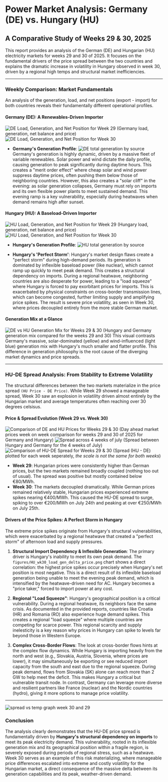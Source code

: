 # Power Market Analysis: Germany (DE) vs. Hungary (HU)

## A Comparative Study of Weeks 29 & 30, 2025

This report provides an analysis of the German (DE) and Hungarian (HU) electricity markets for weeks 29 and 30 of  2025. It focuses on the fundamental drivers of the price spread between the two countries and explains the dramatic increase in volatility in Hungary observed in week 30, driven by a regional high temps and structural market inefficiencies.

---

### Weekly Comparison: Market Fundamentals

An analysis of the generation, load, and net positions (export - import) for both countries reveals their fundamentally different operational profiles.



#### Germany (DE): A Renewables-Driven Importer

![DE Load, Generation, and Net Position for Week 29](figures/DE_LU_wk29_load_gen_delta_price.png)
(Germany load, generation, net balance and price)
![DE Load, Generation, and Net Position for Week 30](figures/DE_LU_wk30_load_gen_delta_price.png)

- **Germany's Generation Profile**:
![DE total generation by source](figures/DE_generation_mix.png)
 Germany's generation is highly dynamic, driven by a massive fleet of variable renewables. Solar power and wind dictate the daily profile, causing generation to peak significantly during daytime hours. This creates a "merit order effect" where cheap solar and wind power suppress daytime prices, often pushing them below those of neighboring countries. However, this also creates a "solar cliff" in the evening: as solar generation collapses, Germany must rely on imports and its own flexible power plants to meet sustained demand. This evening ramp is a key vulnerability, especially during heatwaves when demand remains high after sunset.

#### Hungary (HU): A Baseload-Driven Importer

![HU Load, Generation, and Net Position for Week 29](figures/HU_wk29_load_gen_delta_price.png)
(Hungary load, generation, net balance and price)
![HU Load, Generation, and Net Position for Week 30](figures/HU_wk30_load_gen_delta_price.png)
- **Hungary's Generation Profile**:
![HU total generation by source](figures/HU_generation_mix.png)

- **Hungary's 'Perfect Storm'**: Hungary's market design flaws create a "perfect storm" during high-demand periods. Its generation is dominated by inflexible baseload power (like nuclear), which cannot ramp up quickly to meet peak demand. This creates a structural dependency on imports. During a regional heatwave, neighboring countries are also desperate for power, leading to a "load squeeze" where Hungary is forced to pay exorbitant prices for imports. This is exacerbated by physical constraints on cross-border transmission lines, which can become congested, further limiting supply and amplifying price spikes. The result is severe price volatility, as seen in Week 30, where prices decoupled entirely from the more stable German market.

#### Generation Mix at a Glance

![DE vs HU Generation Mix for Weeks 29 & 30](figures/DE_HU_GEN_CONSUMPTION_weeks_29_30.png)
(Hungary and Germany generation mix compared for the weeks 29 and 30)
This visual contrasts Germany's massive, solar-dominated (yellow) and wind-influenced (light blue) generation mix with Hungary's much smaller and flatter profile. This difference in generation philosophy is the root cause of the diverging market dynamics and price spreads.

---

### HU-DE Spread Analysis: From Stability to Extreme Volatility

The structural differences between the two markets materialize in the price spread `(HU Price - DE Price)`. While Week 29 showed a manageable spread, Week 30 saw an explosion in volatility driven almost entirely by the Hungarian market and average temperatures often reaching over 30 degrees celsisus.

#### Price & Spread Evolution (Week 29 vs. Week 30)
![Comparison of DE and HU Prices for Weeks 29 & 30](figures/DE_HU_prices.png)
(Day ahead market prices week on week comparison for weeks 29 and 30 of 2025 for Germany and Hungary)
![Spread across 4 weeks  of july](figures/HU_DE_LUspread_linear_scale.png)
(Spread between Hungary and Germany for the 4 weeks of July)
![Comparison of HU-DE Spread for Weeks 29 & 30](figures/weeks_29_30_comparions_spread.png)
(Spread (HU - DE) plotted for each week seperately, *the scale is not the same for both weeks*)

* **Week 29**: Hungarian prices were consistently higher than German prices, but the two markets remained broadly coupled (nothing too out of usual). The spread was positive but mostly contained below €80/MWh.
* **Week 30**: The markets decoupled dramatically. While German prices remained relatively stable, Hungarian prices experienced extreme spikes nearing €400/MWh. This caused the HU-DE spread to surge, spiking to over €200/MWh on July 24th and peaking at over €250/MWh on July 25th.

#### Drivers of the Price Spikes: A Perfect Storm in Hungary

The extreme price spikes originate from Hungary's structural vulnerabilities, which were exacerbated by a regional heatwave that created a "perfect storm" of afternoon load and supply pressures.

1.  **Structural Import Dependency & Inflexible Generation**: The primary driver is Hungary's inability to meet its own peak demand. The `figures/HU_wk30_load_gen_delta_price.png` chart shows a direct correlation: the highest price spikes occur precisely when Hungary's net position is most negative. This is a direct result of its inflexible baseload generation being unable to meet the evening peak demand, which is intensified by the heatwave-driven need for AC. Hungary becomes a "price taker," forced to import power at any cost.

2.  **Regional "Load Squeeze"**: Hungary's geographical position is a critical vulnerability. During a regional heatwave, its neighbors face the same crisis. As documented in the provided reports, countries like Croatia (HR) and Romania (RO) also experience huge demand spikes. This creates a regional "load squeeze" where multiple countries are competing for scarce power. This regional scarcity and supply inelesticity is a key reason why prices in Hungary can spike to levels far beyond those in Western Europe.

3.  **Complex Cross-Border Flows**: The look at cross-border flows hints at the complex flow dynamics. While Hungary is importing heavily from the north and west (e.g., Slovakia, Austria, Slovenia, where prices are lower), it may simultaneously be exporting or see reduced import capacity from the south and east due to the regional squeeze. During peak demand, flows from Slovakia (SK) alone can reach more than 2 GW to help meet the deficit. This makes Hungary a critical but vulnerable transit node. In contrast, Germany can leverage more diverse and resilient partners like France (nuclear) and the Nordic countries (hydro), giving it more options to manage price volatility.

---
![spread vs temp graph week 30 and 29](figures/spread_vs_temp.png)

### Conclusion

The analysis clearly demonstrates that the HU-DE price spread is fundamentally driven by **Hungary's structural dependency on imports** to meet its peak electricity demand. This vulnerability, rooted in its inflexible generation mix and its geographical position within a fragile region, is severely exposed during periods of regional stress, such as a heatwave. Week 30 serves as an example of this risk materializing, where manageable price differences escalated into extreme and costly volatility for the Hungarian market, a direct consequence of the massive delta between its generation capabilities and its peak, weather-driven demand.